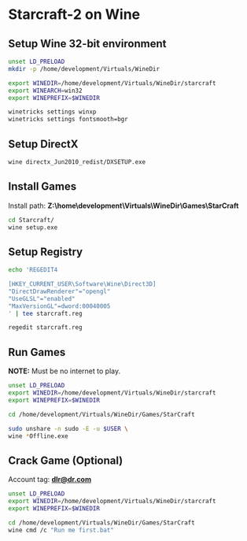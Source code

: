 # Starcraft-2 on Wine

## Setup Wine 32-bit environment

```sh
unset LD_PRELOAD
mkdir -p /home/development/Virtuals/WineDir

export WINEDIR=/home/development/Virtuals/WineDir/starcraft
export WINEARCH=win32
export WINEPREFIX=$WINEDIR
```

```sh
winetricks settings winxp
winetricks settings fontsmooth=bgr
```

## Setup DirectX

```sh
wine directx_Jun2010_redist/DXSETUP.exe
```

## Install Games

Install path: **Z:\home\development\Virtuals\WineDir\Games\StarCraft**

```sh
cd Starcraft/
wine setup.exe
```

## Setup Registry

```sh
echo 'REGEDIT4

[HKEY_CURRENT_USER\Software\Wine\Direct3D]
"DirectDrawRenderer"="opengl"
"UseGLSL"="enabled"
"MaxVersionGL"=dword:00040005
' | tee starcraft.reg

regedit starcraft.reg
```

## Run Games

**NOTE:** Must be no internet to play.

```sh
unset LD_PRELOAD
export WINEDIR=/home/development/Virtuals/WineDir/starcraft
export WINEPREFIX=$WINEDIR

cd /home/development/Virtuals/WineDir/Games/StarCraft

sudo unshare -n sudo -E -u $USER \
wine *Offline.exe
```

## Crack Game (Optional)

Account tag: **dlr@dr.com**

```sh
unset LD_PRELOAD
export WINEDIR=/home/development/Virtuals/WineDir/starcraft
export WINEPREFIX=$WINEDIR

cd /home/development/Virtuals/WineDir/Games/StarCraft
wine cmd /c "Run me first.bat"
```

